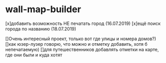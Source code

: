 # wall-map-builder
[x]добавить возможность НЕ печатать город (16.07.2019)
[x]ещё поиск города по названию (18.07.2019)

[]Очень интересный проект, только вот где улицы и номера домов?)
[]как юзер-лузер говорю, что можно и отметку добавить, хотя б непечатаемую)
[]для путешественников добавлять отметки на карте, где они были и куда хотят

